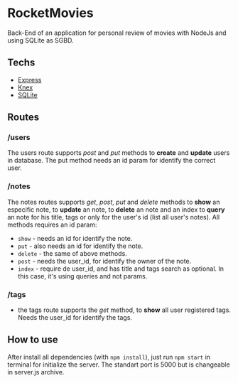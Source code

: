 # RocketMovies

Back-End of an application for personal review of movies with NodeJs and using SQLite as SGBD.

## Techs

- [Express](https://expressjs.com/)
- [Knex](http://knexjs.org/)
- [SQLite](https://www.sqlite.org/index.html)

## Routes

### /users

The users route supports *post* and *put* methods to **create** and **update** users in database. The put method needs an id param for identify the correct user.

### /notes

The notes routes supports *get*, *post*, *put* and *delete* methods to **show** an especific note, to **update** an note, to **delete** an note and an index to **query** an note for his title, tags or only for the user's id (list all user's notes). All methods requires an id param:

- ```show``` - needs an id for identify the note.
- ```put```  - also needs an id for identify the note.
- ```delete``` - the same of above methods.
- ```post``` - needs the user_id, for identify the owner of the note.
- ```index``` - require de user_id, and has title and tags search as optional. In this case, it's using queries and not params.

### /tags
- the tags route supports the *get* method, to **show** all user registered tags. Needs the user_id for identify the tags.

## How to use

 After install all dependencies (with ```npm install```), just run ```npm start``` in terminal for initialize the server. The standart port is 5000 but is changeable in server.js archive.
